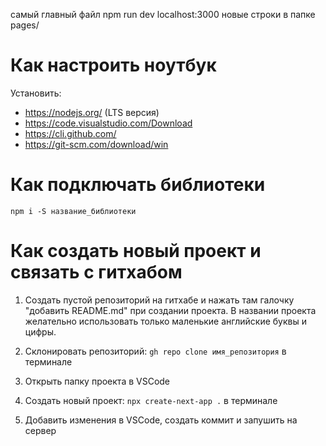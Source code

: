 самый главный файл npm run dev
localhost:3000
новые строки в папке pages/

# Как настроить ноутбук

Установить:

* https://nodejs.org/ (LTS версия)
* https://code.visualstudio.com/Download
* https://cli.github.com/
* https://git-scm.com/download/win

# Как подключать библиотеки

`npm i -S название_библиотеки`

# Как создать новый проект и связать с гитхабом

1. Создать пустой репозиторий на гитхабе и нажать там галочку "добавить README.md" при создании проекта. В названии проекта желательно использовать только маленькие английские буквы и цифры.

2. Склонировать репозиторий: `gh repo clone имя_репозитория` в терминале

3. Открыть папку проекта в VSCode

4. Создать новый проект: `npx create-next-app .` в терминале

5. Добавить изменения в VSCode, создать коммит и запушить на сервер